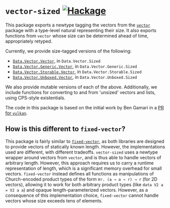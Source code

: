 # ``vector-sized`` [![Hackage][hackage-shield]][hackage]

This package exports a newtype tagging the vectors from the [``vector``][1]
package with a type-level natural representing their size. It also exports
functions from ``vector`` whose size can be determined ahead of time,
appropriately retyped.

Currently, we provide size-tagged versions of the following:

* [``Data.Vector.Vector``][2], in ``Data.Vector.Sized``
* [``Data.Vector.Generic.Vector``][5], in ``Data.Vector.Generic.Sized``
* [``Data.Vector.Storable.Vector``][3], in ``Data.Vector.Storable.Sized``
* [``Data.Vector.Unboxed.Vector``][4], in ``Data.Vector.Unboxed.Sized``

We also provide mutable versions of each of the above. Additionally, we include
functions for converting to and from 'unsized' vectors and lists, using
CPS-style existentials.

The code in this package is based on the initial work by Ben Gamari in a [PR for
``vulkan``][7].

## How is this different to ``fixed-vector``?

This package is fairly similar to [``fixed-vector``][6], as both libraries are
designed to provide vectors of statically known length. However, the
implementations used are different, with different tradeoffs. ``vector-sized``
uses a newtype wrapper around vectors from ``vector``, and is thus able to
handle vectors of arbitrary length. However, this approach requires us to carry
a runtime representation of length, which is a significant memory overhead for
small vectors. ``fixed-vector`` instead defines all functions as manipulations
of Church-encoded product types of the form ``∀r. (a → a → r) → r`` (for 2D
vectors), allowing it to work for both arbitrary product types (like ``data V2 a
= V2 a a``) and opaque length-parameterized vectors. However, as a consequence
of this implementation choice, ``fixed-vector`` cannot handle vectors whose size
exceeds tens of elements.

[1]: https://hackage.haskell.org/package/vector
[2]: https://hackage.haskell.org/package/vector-0.12.0.1/docs/Data-Vector.html#t:Vector
[3]: https://hackage.haskell.org/package/vector-0.12.0.1/docs/Data-Vector-Storable.html#t:Vector
[4]: https://hackage.haskell.org/package/vector-0.12.0.1/docs/Data-Vector-Unboxed.html#t:Vector
[5]: https://hackage.haskell.org/package/vector-0.12.0.1/docs/Data-Vector-Generic.html#t:Vector  
[6]: https://hackage.haskell.org/package/fixed-vector
[7]: https://github.com/expipiplus1/vulkan/pull/1
[hackage-shield]: https://img.shields.io/badge/hackage-v1.2.0.0-blue.svg 
[hackage]: http://hackage.haskell.org/package/vector-sized
